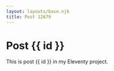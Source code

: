 ```yaml
---
layout: layouts/base.njk
title: Post 12679
---
```


# Post {{ id }}

This is post {{ id }} in my Eleventy project.
